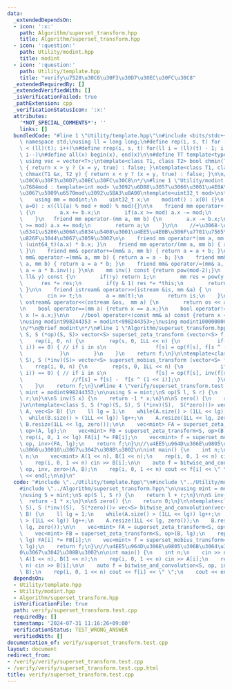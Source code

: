 ```yaml
---
data:
  _extendedDependsOn:
  - icon: ':x:'
    path: Algorithm/superset_transform.hpp
    title: Algorithm/superset_transform.hpp
  - icon: ':question:'
    path: Utility/modint.hpp
    title: modint
  - icon: ':question:'
    path: Utility/template.hpp
    title: "verify\u7528\u30C6\u30F3\u30D7\u30EC\u30FC\u30C8"
  _extendedRequiredBy: []
  _extendedVerifiedWith: []
  _isVerificationFailed: true
  _pathExtension: cpp
  _verificationStatusIcon: ':x:'
  attributes:
    '*NOT_SPECIAL_COMMENTS*': ''
    links: []
  bundledCode: "#line 1 \"Utility/template.hpp\"\n#include <bits/stdc++.h>\nusing\
    \ namespace std;\nusing ll = long long;\n#define rep(i, s, t) for (ll i = s; i\
    \ < (ll)(t); i++)\n#define rrep(i, s, t) for(ll i = (ll)(t) - 1; i >= (ll)(s);\
    \ i--)\n#define all(x) begin(x), end(x)\n\n#define TT template<typename T>\nTT\
    \ using vec = vector<T>;\ntemplate<class T1, class T2> bool chmin(T1 &x, T2 y)\
    \ { return x > y ? (x = y, true) : false; }\ntemplate<class T1, class T2> bool\
    \ chmax(T1 &x, T2 y) { return x < y ? (x = y, true) : false; }\n\n/*\n@brief verify\u7528\
    \u30C6\u30F3\u30D7\u30EC\u30FC\u30C8\n*/\n#line 1 \"Utility/modint.hpp\"\n\n//\u52D5\
    \u7684mod : template<int mod> \u3092\u6D88\u3057\u3066\u3001\u4E0A\u306E\u65B9\
    \u3067\u5909\u6570mod\u3092\u5BA3\u8A00\ntemplate<uint32_t mod>\nstruct modint{\n\
    \    using mm = modint;\n    uint32_t x;\n    modint() : x(0) {}\n    TT modint(T\
    \ a=0) : x((ll(a) % mod + mod) % mod){}\n\n    friend mm operator+(mm a, mm b)\
    \ {\n        a.x += b.x;\n        if(a.x >= mod) a.x -= mod;\n        return a;\n\
    \    }\n   friend mm operator-(mm a, mm b) {\n        a.x -= b.x;\n        if(a.x\
    \ >= mod) a.x += mod;\n        return a;\n    }\n\n    //+\u3068-\u3060\u3051\u3067\
    \u5341\u5206\u306A\u5834\u5408\u3001\u4EE5\u4E0B\u306F\u7701\u7565\u3057\u3066\
    \u826F\u3044\u3067\u3059\u3002\n\n    friend mm operator*(mm a, mm b) { return\
    \ (uint64_t)(a.x) * b.x; }\n    friend mm operator/(mm a, mm b) { return a * b.inv();\
    \ }\n    friend mm& operator+=(mm& a, mm b) { return a = a + b; }\n    friend\
    \ mm& operator-=(mm& a, mm b) { return a = a - b; }\n    friend mm& operator*=(mm&\
    \ a, mm b) { return a = a * b; }\n    friend mm& operator/=(mm& a, mm b) { return\
    \ a = a * b.inv(); }\n\n    mm inv() const {return pow(mod-2);}\n    mm pow(const\
    \ ll& y) const {\n        if(!y) return 1;\n        mm res = pow(y >> 1);\n  \
    \      res *= res;\n        if(y & 1) res *= *this;\n        return res;\n   \
    \ }\n\n    friend istream& operator>>(istream &is, mm &a) { \n        ll t;\n\
    \        cin >> t;\n        a = mm(t);\n        return is;\n    }\n\n    friend\
    \ ostream& operator<<(ostream &os,  mm a) {\n        return os << a.x;\n    }\n\
    \n    bool operator==(mm a) {return x == a.x;}\n    bool operator!=(mm a) {return\
    \ x != a.x;}\n\n    //bool operator<(const mm& a) const {return x < a.x;}\n};\n\
    \nusing modint998244353 = modint<998244353>;\nusing modint1000000007 = modint<1'000'000'007>;\n\
    \n/*\n@brief modint\n*/\n#line 1 \"Algorithm/superset_transform.hpp\"\ntemplate<class\
    \ S, S (*op)(S, S)> vector<S> superset_zeta_transform (vector<S> f, int n) {\n\
    \    rep(i, 0, n) {\n        rep(s, 0, 1LL << n) {\n            if((s & (1 <<\
    \ i)) == 0) { // if i in s\n                f[s] = op(f[s], f[s ^ (1 << i)]);\n\
    \            }\n        }\n    }\n    return f;\n}\n\ntemplate<class S, S (*op)(S,\
    \ S), S (*inv)(S)> vector<S> superset_mobius_transform (vector<S> f, int n) {\n\
    \    rrep(i, 0, n) {\n        rep(s, 0, 1LL << n) {\n            if((s & (1 <<\
    \ i)) == 0) { // if i in s\n                f[s] = op(f[s], inv(f[s ^ (1 << i)]));\n\
    \                //f[s] = f[s] -  f[s ^ (1 << i)];\n            }\n        }\n\
    \    }\n    return f;\n}\n#line 4 \"verify/superset_transform.test.cpp\"\n\nusing\
    \ mint = modint998244353;\n\nusing S = mint;\nS op(S l, S r) {\n    return l +\
    \ r;\n}\n\nS inv(S x) {\n    return -1 * x;\n}\n\nS zero() {\n    return 0;\n\
    }\n\ntemplate<class S, S (*op)(S, S), S (*inv)(S),  S(*zero)()> vec<S> bitwise_and_convolution(vec<S>\
    \ A, vec<S> B) {\n    ll lg = 1;\n    while(A.size() > (1LL << lg)) lg++;\n  \
    \  while(B.size() > (1LL << lg)) lg++;\n    A.resize(1LL << lg, zero());\n   \
    \ B.resize(1LL << lg, zero());\n\n    vec<mint> FA = superset_zeta_transform<S,\
    \ op>(A, lg);\n    vec<mint> FB = superset_zeta_transform<S, op>(B, lg);\n   \
    \ rep(i, 0, 1 << lg) FA[i] *= FB[i];\n    vec<mint> f = superset_mobius_transform<S,\
    \ op, inv>(FA, lg);\n    return f;\n}\n//\u4EE5\u964D\u306E\u9805\u306B\u3064\u3044\
    \u3066\u30010\u3067\u3042\u308B\u3002\n\nint main() {\n    int n;\n    cin >>\
    \ n;\n    vec<mint> A(1 << n), B(1 << n);\n    rep(i, 0, 1 << n) cin >> A[i];\n\
    \    rep(i, 0, 1 << n) cin >> B[i];\n\n    auto f = bitwise_and_convolution<S,\
    \ op, inv, zero>(A, B);\n    rep(i, 0, 1 << n) cout << f[i] << \" \";\n    cout\
    \ << endl;\n\n}\n"
  code: "#include \"../Utility/template.hpp\"\n#include \"../Utility/modint.hpp\"\n\
    #include \"../Algorithm/superset_transform.hpp\"\n\nusing mint = modint998244353;\n\
    \nusing S = mint;\nS op(S l, S r) {\n    return l + r;\n}\n\nS inv(S x) {\n  \
    \  return -1 * x;\n}\n\nS zero() {\n    return 0;\n}\n\ntemplate<class S, S (*op)(S,\
    \ S), S (*inv)(S),  S(*zero)()> vec<S> bitwise_and_convolution(vec<S> A, vec<S>\
    \ B) {\n    ll lg = 1;\n    while(A.size() > (1LL << lg)) lg++;\n    while(B.size()\
    \ > (1LL << lg)) lg++;\n    A.resize(1LL << lg, zero());\n    B.resize(1LL <<\
    \ lg, zero());\n\n    vec<mint> FA = superset_zeta_transform<S, op>(A, lg);\n\
    \    vec<mint> FB = superset_zeta_transform<S, op>(B, lg);\n    rep(i, 0, 1 <<\
    \ lg) FA[i] *= FB[i];\n    vec<mint> f = superset_mobius_transform<S, op, inv>(FA,\
    \ lg);\n    return f;\n}\n//\u4EE5\u964D\u306E\u9805\u306B\u3064\u3044\u3066\u3001\
    0\u3067\u3042\u308B\u3002\n\nint main() {\n    int n;\n    cin >> n;\n    vec<mint>\
    \ A(1 << n), B(1 << n);\n    rep(i, 0, 1 << n) cin >> A[i];\n    rep(i, 0, 1 <<\
    \ n) cin >> B[i];\n\n    auto f = bitwise_and_convolution<S, op, inv, zero>(A,\
    \ B);\n    rep(i, 0, 1 << n) cout << f[i] << \" \";\n    cout << endl;\n\n}"
  dependsOn:
  - Utility/template.hpp
  - Utility/modint.hpp
  - Algorithm/superset_transform.hpp
  isVerificationFile: true
  path: verify/superset_transform.test.cpp
  requiredBy: []
  timestamp: '2024-07-31 11:16:26+09:00'
  verificationStatus: TEST_WRONG_ANSWER
  verifiedWith: []
documentation_of: verify/superset_transform.test.cpp
layout: document
redirect_from:
- /verify/verify/superset_transform.test.cpp
- /verify/verify/superset_transform.test.cpp.html
title: verify/superset_transform.test.cpp
---
```

